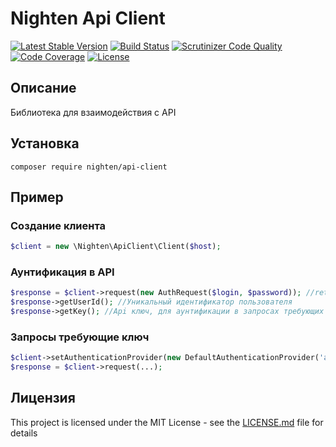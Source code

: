 # Nighten Api Client

[![Latest Stable Version](https://poser.pugx.org/nighten/api-client/v/stable)](https://packagist.org/packages/nighten/api-client)
[![Build Status](https://travis-ci.org/nighten/api-client.svg?branch=master)](https://travis-ci.org/nighten/api-client)
[![Scrutinizer Code Quality](https://scrutinizer-ci.com/g/nighten/api-client/badges/quality-score.png?b=master)](https://scrutinizer-ci.com/g/nighten/api-client/?branch=master)
[![Code Coverage](https://scrutinizer-ci.com/g/nighten/api-client/badges/coverage.png?b=master)](https://scrutinizer-ci.com/g/nighten/api-client/?branch=master)
[![License](https://poser.pugx.org/nighten/api-client/license)](https://packagist.org/packages/nighten/api-client)

## Описание

Библиотека для взаимодействия с API

## Установка
```
composer require nighten/api-client
```

## Пример

### Создание клиента
```php
$client = new \Nighten\ApiClient\Client($host);
```

### Аунтификация в API
```php
$response = $client->request(new AuthRequest($login, $password)); //return \Nighten\ApiClient\Response\Auth\AuthResponse;
$response->getUserId(); //Уникальный идентификатор пользователя
$response->getKey(); //Api ключ, для аунтификации в запросах требующих ключ.
```

### Запросы требующие ключ
```php
$client->setAuthenticationProvider(new DefaultAuthenticationProvider('api-key'));
$response = $client->request(...);
```

## Лицензия

This project is licensed under the MIT License - see the [LICENSE.md](LICENSE) file for details
